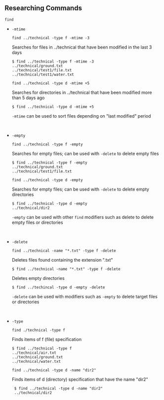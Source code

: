 ## Researching Commands


`find`

* `-mtime`

     `find ../technical -type f -mtime -3`
      
     Searches for files in ../technical that have been modified in the last 3 days
      
      $ find ../technical -type f -mtime -3
      ../technical/ground.txt
      ../technical/test1/file.txt
      ../technical/test1/water.txt
      
     `find ../technical -type d -mtime +5`
     
     Searches for directories in ../technical that have been modified more than 5 days ago
     
      $ find ../technical -type d -mtime +5  
      
     `-mtime` can be used to sort files depending on "last modified" period
<br>

* `-empty`

     `find ../technical -type f -empty`
     
     Searches for empty files; can be used with `-delete` to delete empty files
     
      $ find ../technical -type f -empty
      ../technical/ground.txt
      ../technical/test1/file.txt
      
     
     `find ../technical -type d -empty`
     
     Searches for empty files; can be used with `-delete` to delete empty directories 
     
      $ find ../technical -type d -empty
      ../technical/dir2
      
     
     `-empty` can be used with other `find` modifiers such as delete to delete empty files or directories
<br>

* `-delete`

    `find ../technical -name "*.txt" -type f -delete`
   
    Deletes files found containing the extension ".txt" 
    
      $ find ../technical -name "*.txt" -type f -delete

    Deletes empty directories 
    
      $ find ../techincal -type d -empty -delete
      
    `-delete` can be used with modifiers such as `-empty` to delete target files or directories
     
 <br>
 
* `-type`

     `find ./technical -type f`
     
     Finds items of f (file) specification
     
      $ find ../technical -type f
      ../technical/air.txt
      ../technical/ground.txt
      ../technical/water.txt
      
     `find ../technical -type d -name "dir2"`
     
     Finds items of d (directory) specification that have the name "dir2"
     
       $ find ../technical -type d -name "dir2"
       ../technical/dir2
